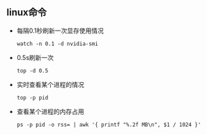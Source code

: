## linux命令
- 每隔0.1秒刷新一次显存使用情况
    ```shell
    watch -n 0.1 -d nvidia-smi
    ```
- 0.5s刷新一次
	```shell
    top -d 0.5
	```
- 实时查看某个进程的情况
	```shell
    top -p pid
	```
- 查看某个进程的内存占用
	```shell
    ps -p pid -o rss= | awk '{ printf "%.2f MB\n", $1 / 1024 }'
	```




	